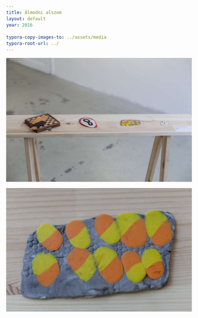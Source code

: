 ```yaml
---
title: Álmodni alszom
layout: default
year: 2016

typora-copy-images-to: ../assets/media
typora-root-url: ../
---
```


![IMG_7142_1](/assets/media/IMG_7142_1.jpg)

![IMG_7305](/assets/media/IMG_7305.jpg)